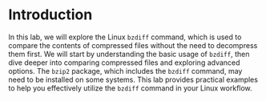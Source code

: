 # Introduction

In this lab, we will explore the Linux `bzdiff` command, which is used to compare the contents of compressed files without the need to decompress them first. We will start by understanding the basic usage of `bzdiff`, then dive deeper into comparing compressed files and exploring advanced options. The `bzip2` package, which includes the `bzdiff` command, may need to be installed on some systems. This lab provides practical examples to help you effectively utilize the `bzdiff` command in your Linux workflow.
